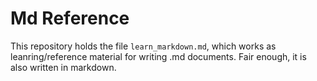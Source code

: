 # Md Reference 

This repository holds the file `learn_markdown.md`, which works as leanring/reference material for writing .md documents. Fair enough, it is also written in markdown.
